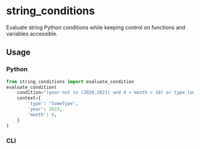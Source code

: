 # string_conditions
Evaluate string Python conditions while keeping control on functions and variables accessible.

## Usage
### Python
```python
from string_conditions import evaluate_condition
evaluate_condition(
    condition="(year not in (2020,2021) and 4 > month > 10) or type.lower() == 'sometype'",
    context={
        'type': "SomeType",
        'year': 2023,
        'month': 6,
    }
)
```
### CLI

